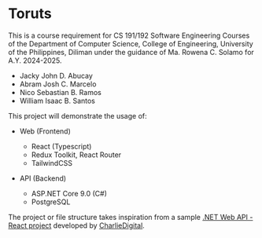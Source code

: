 # Toruts

This is a course requirement for CS 191/192 Software Engineering Courses of the Department of Computer Science, College of Engineering, University of the Philippines, Diliman under the guidance of Ma. Rowena C. Solamo for A.Y. 2024-2025.

- Jacky John D. Abucay
- Abram Josh C. Marcelo
- Nico Sebastian B. Ramos
- William Isaac B. Santos


This project will demonstrate the usage of:

- Web (Frontend)
    - React (Typescript)
    - Redux Toolkit, React Router
    - TailwindCSS

- API (Backend)
    - ASP.NET Core 9.0 (C#)
    - PostgreSQL

The project or file structure takes inspiration from a sample [.NET Web API - React project](https://github.com/CharlieDigital/dn6-mongo-react-valtio) developed by [CharlieDigital](https://github.com/CharlieDigital). 
